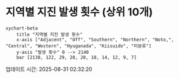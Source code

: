 # 지역별 지진 발생 횟수 (상위 10개)

```mermaid
xychart-beta
    title "지역별 지진 발생 횟수"
    x-axis ["Adjacent", "Off", "Southern", "Northern", "Noto,", "Central", "Western", "Hyuganada", "Kiisuido", "미분류"]
    y-axis "발생 횟수" 0 --> 2140
    bar [2138, 122, 29, 28, 20, 18, 14, 12, 9, 7]
```

업데이트 시간: 2025-08-31 02:32:20
